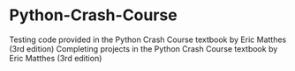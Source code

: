 # Python-Crash-Course
Testing code provided in the Python Crash Course textbook by Eric Matthes (3rd edition)
Completing projects in the Python Crash Course textbook by Eric Matthes (3rd edition)
